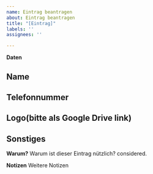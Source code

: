 ```yaml
---
name: Eintrag beantragen
about: Eintrag beantragen
title: "[Eintrag]"
labels: ''
assignees: ''

---
```


**Daten**
## Name<br/>
## Telefonnummer<br/>
## Logo(bitte als Google Drive link)<br/>
## Sonstiges
**Warum?**
Warum ist dieser Eintrag nützlich?
considered.

**Notizen**
Weitere Notizen

